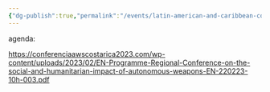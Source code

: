 ```yaml
---
{"dg-publish":true,"permalink":"/events/latin-american-and-caribbean-conference-on-the-social-and-humanitarian-impact-of-autonomous-weapons-second-day/","tags":["#event","#conference"]}
---
```


agenda:

https://conferenciaawscostarica2023.com/wp-content/uploads/2023/02/EN-Programme-Regional-Conference-on-the-social-and-humanitarian-impact-of-autonomous-weapons-EN-220223-10h-003.pdf